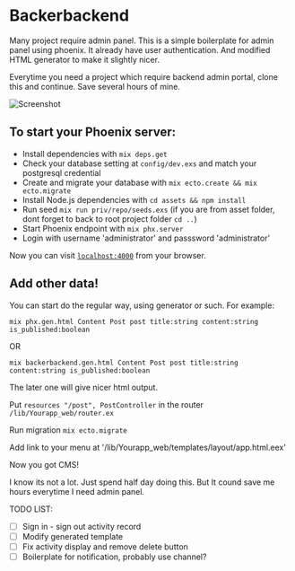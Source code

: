 # Backerbackend

Many project require admin panel. This is a simple boilerplate for admin panel using phoenix. It already have user authentication. And modified HTML generator to make it slightly nicer. 

Everytime you need a project which require backend admin portal, clone this and continue. Save several hours of mine.

![Screenshot](https://s33.postimg.cc/4h4nkj89b/Screen_Shot_2018-07-04_at_2.49.57_PM.png)

## To start your Phoenix server:

  * Install dependencies with `mix deps.get`
  * Check your database setting at `config/dev.exs` and match your postgresql credential
  * Create and migrate your database with `mix ecto.create && mix ecto.migrate`
  * Install Node.js dependencies with `cd assets && npm install`
  * Run seed `mix run priv/repo/seeds.exs` (if you are from asset folder, dont forget to back to root project folder `cd ..`)
  * Start Phoenix endpoint with `mix phx.server`
  * Login with username 'administrator' and passsword 'administrator'

Now you can visit [`localhost:4000`](http://localhost:4000) from your browser.


## Add other data!
You can start do the regular way, using generator or such. For example:

`mix phx.gen.html Content Post post title:string content:string is_published:boolean`

OR 

`mix backerbackend.gen.html Content Post post title:string content:string is_published:boolean`

The later one will give nicer html output.

Put `resources "/post", PostController` in the router `/lib/Yourapp_web/router.ex`

Run migration `mix ecto.migrate`

Add link to your menu at '/lib/Yourapp_web/templates/layout/app.html.eex'

Now you got CMS!



I know its not a lot. Just spend half day doing this. But It cound save me hours everytime I need admin panel.



TODO LIST:
- [ ] Sign in - sign out activity record
- [ ] Modify generated template
- [ ] Fix activity display and remove delete button
- [ ] Boilerplate for notification, probably use channel?